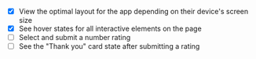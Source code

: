 - [x] View the optimal layout for the app depending on their device's screen size
- [x] See hover states for all interactive elements on the page
- [ ] Select and submit a number rating
- [ ] See the "Thank you" card state after submitting a rating
